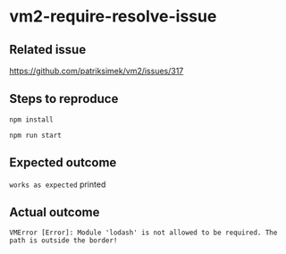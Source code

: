 # vm2-require-resolve-issue
## Related issue
https://github.com/patriksimek/vm2/issues/317


## Steps to reproduce
`npm install`

`npm run start`

## Expected outcome
`works as expected` printed

## Actual outcome
`VMError [Error]: Module 'lodash' is not allowed to be required. The path is outside the border!`
